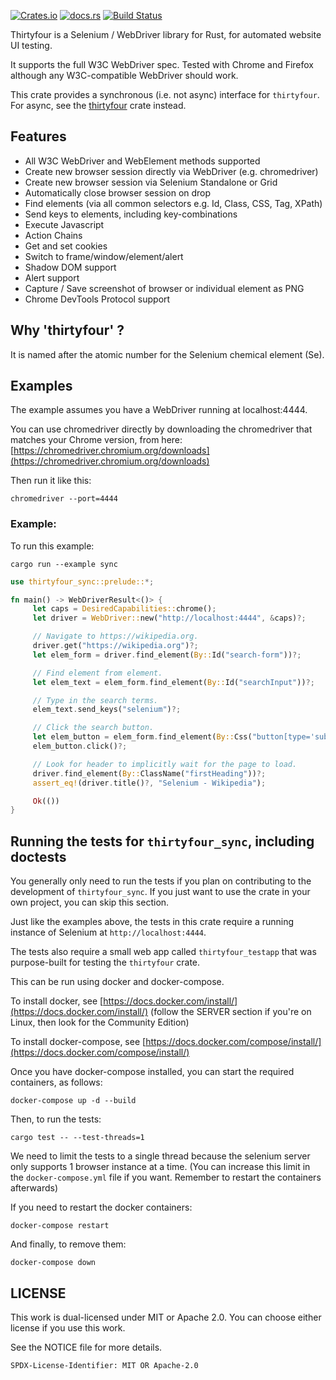 [![Crates.io](https://img.shields.io/crates/v/thirtyfour_sync.svg?style=for-the-badge)](https://crates.io/crates/thirtyfour_sync)
[![docs.rs](https://img.shields.io/badge/docs.rs-thirtyfour_sync-blue?style=for-the-badge)](https://docs.rs/thirtyfour_sync)
[![Build Status](https://img.shields.io/github/workflow/status/stevepryde/thirtyfour_sync/build-check/main?style=for-the-badge)](https://github.com/stevepryde/thirtyfour_sync/actions)

Thirtyfour is a Selenium / WebDriver library for Rust, for automated website UI testing.

It supports the full W3C WebDriver spec. Tested with Chrome and Firefox although any W3C-compatible WebDriver should work.

This crate provides a synchronous (i.e. not async) interface for `thirtyfour`.
For async, see the [thirtyfour](https://docs.rs/thirtyfour) crate instead.

## Features

- All W3C WebDriver and WebElement methods supported
- Create new browser session directly via WebDriver (e.g. chromedriver)
- Create new browser session via Selenium Standalone or Grid
- Automatically close browser session on drop
- Find elements (via all common selectors e.g. Id, Class, CSS, Tag, XPath)
- Send keys to elements, including key-combinations
- Execute Javascript
- Action Chains
- Get and set cookies
- Switch to frame/window/element/alert
- Shadow DOM support
- Alert support
- Capture / Save screenshot of browser or individual element as PNG
- Chrome DevTools Protocol support

## Why 'thirtyfour' ?

It is named after the atomic number for the Selenium chemical element (Se).

## Examples

The example assumes you have a WebDriver running at localhost:4444.

You can use chromedriver directly by downloading the chromedriver that matches your Chrome version,
from here: [https://chromedriver.chromium.org/downloads](https://chromedriver.chromium.org/downloads)

Then run it like this:

    chromedriver --port=4444

### Example:

To run this example:

    cargo run --example sync

```rust
use thirtyfour_sync::prelude::*;

fn main() -> WebDriverResult<()> {
     let caps = DesiredCapabilities::chrome();
     let driver = WebDriver::new("http://localhost:4444", &caps)?;

     // Navigate to https://wikipedia.org.
     driver.get("https://wikipedia.org")?;
     let elem_form = driver.find_element(By::Id("search-form"))?;

     // Find element from element.
     let elem_text = elem_form.find_element(By::Id("searchInput"))?;

     // Type in the search terms.
     elem_text.send_keys("selenium")?;

     // Click the search button.
     let elem_button = elem_form.find_element(By::Css("button[type='submit']"))?;
     elem_button.click()?;

     // Look for header to implicitly wait for the page to load.
     driver.find_element(By::ClassName("firstHeading"))?;
     assert_eq!(driver.title()?, "Selenium - Wikipedia");

     Ok(())
}
```

## Running the tests for `thirtyfour_sync`, including doctests

You generally only need to run the tests if you plan on contributing to the development of `thirtyfour_sync`. If you just want to use the crate in your own project, you can skip this section.

Just like the examples above, the tests in this crate require a running instance of Selenium at `http://localhost:4444`.

The tests also require a small web app called `thirtyfour_testapp` that was purpose-built for testing the `thirtyfour` crate.

This can be run using docker and docker-compose.

To install docker, see [https://docs.docker.com/install/](https://docs.docker.com/install/) (follow the SERVER section if you're on Linux, then look for the Community Edition)

To install docker-compose, see [https://docs.docker.com/compose/install/](https://docs.docker.com/compose/install/)

Once you have docker-compose installed, you can start the required containers, as follows:

    docker-compose up -d --build

Then, to run the tests:

    cargo test -- --test-threads=1

We need to limit the tests to a single thread because the selenium server only supports 1 browser instance at a time.
(You can increase this limit in the `docker-compose.yml` file if you want. Remember to restart the containers afterwards)

If you need to restart the docker containers:

    docker-compose restart 

And finally, to remove them:

    docker-compose down

## LICENSE

This work is dual-licensed under MIT or Apache 2.0.
You can choose either license if you use this work.

See the NOTICE file for more details.

`SPDX-License-Identifier: MIT OR Apache-2.0`
